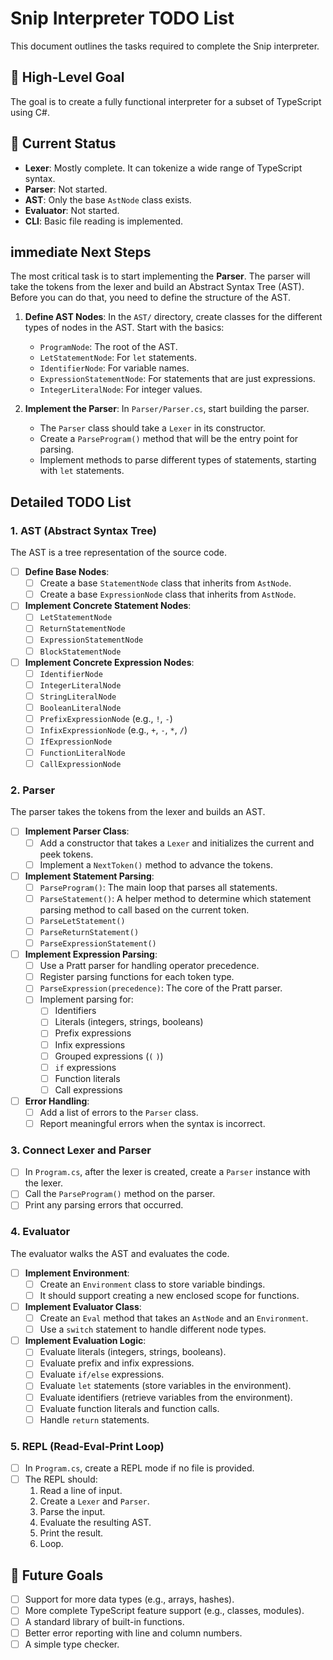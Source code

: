 # Snip Interpreter TODO List

This document outlines the tasks required to complete the Snip interpreter.

## 🎯 High-Level Goal

The goal is to create a fully functional interpreter for a subset of TypeScript using C#.

## 🚀 Current Status

-   **Lexer**: Mostly complete. It can tokenize a wide range of TypeScript syntax.
-   **Parser**: Not started.
-   **AST**: Only the base `AstNode` class exists.
-   **Evaluator**: Not started.
-   **CLI**: Basic file reading is implemented.

##  immediate Next Steps

The most critical task is to start implementing the **Parser**. The parser will take the tokens from the lexer and build an Abstract Syntax Tree (AST). Before you can do that, you need to define the structure of the AST.

1.  **Define AST Nodes**: In the `AST/` directory, create classes for the different types of nodes in the AST. Start with the basics:
    -   `ProgramNode`: The root of the AST.
    -   `LetStatementNode`: For `let` statements.
    -   `IdentifierNode`: For variable names.
    -   `ExpressionStatementNode`: For statements that are just expressions.
    -   `IntegerLiteralNode`: For integer values.

2.  **Implement the Parser**: In `Parser/Parser.cs`, start building the parser.
    -   The `Parser` class should take a `Lexer` in its constructor.
    -   Create a `ParseProgram()` method that will be the entry point for parsing.
    -   Implement methods to parse different types of statements, starting with `let` statements.

## Detailed TODO List

### 1. AST (Abstract Syntax Tree)

The AST is a tree representation of the source code.

-   [ ] **Define Base Nodes**:
    -   [ ] Create a base `StatementNode` class that inherits from `AstNode`.
    -   [ ] Create a base `ExpressionNode` class that inherits from `AstNode`.

-   [ ] **Implement Concrete Statement Nodes**:
    -   [ ] `LetStatementNode`
    -   [ ] `ReturnStatementNode`
    -   [ ] `ExpressionStatementNode`
    -   [ ] `BlockStatementNode`

-   [ ] **Implement Concrete Expression Nodes**:
    -   [ ] `IdentifierNode`
    -   [ ] `IntegerLiteralNode`
    -   [ ] `StringLiteralNode`
    -   [ ] `BooleanLiteralNode`
    -   [ ] `PrefixExpressionNode` (e.g., `!`, `-`)
    -   [ ] `InfixExpressionNode` (e.g., `+`, `-`, `*`, `/`)
    -   [ ] `IfExpressionNode`
    -   [ ] `FunctionLiteralNode`
    -   [ ] `CallExpressionNode`

### 2. Parser

The parser takes the tokens from the lexer and builds an AST.

-   [ ] **Implement Parser Class**:
    -   [ ] Add a constructor that takes a `Lexer` and initializes the current and peek tokens.
    -   [ ] Implement a `NextToken()` method to advance the tokens.

-   [ ] **Implement Statement Parsing**:
    -   [ ] `ParseProgram()`: The main loop that parses all statements.
    -   [ ] `ParseStatement()`: A helper method to determine which statement parsing method to call based on the current token.
    -   [ ] `ParseLetStatement()`
    -   [ ] `ParseReturnStatement()`
    -   [ ] `ParseExpressionStatement()`

-   [ ] **Implement Expression Parsing**:
    -   [ ] Use a Pratt parser for handling operator precedence.
    -   [ ] Register parsing functions for each token type.
    -   [ ] `ParseExpression(precedence)`: The core of the Pratt parser.
    -   [ ] Implement parsing for:
        -   [ ] Identifiers
        -   [ ] Literals (integers, strings, booleans)
        -   [ ] Prefix expressions
        -   [ ] Infix expressions
        -   [ ] Grouped expressions (`(` `)`)
        -   [ ] `if` expressions
        -   [ ] Function literals
        -   [ ] Call expressions

-   [ ] **Error Handling**:
    -   [ ] Add a list of errors to the `Parser` class.
    -   [ ] Report meaningful errors when the syntax is incorrect.

### 3. Connect Lexer and Parser

-   [ ] In `Program.cs`, after the lexer is created, create a `Parser` instance with the lexer.
-   [ ] Call the `ParseProgram()` method on the parser.
-   [ ] Print any parsing errors that occurred.

### 4. Evaluator

The evaluator walks the AST and evaluates the code.

-   [ ] **Implement Environment**:
    -   [ ] Create an `Environment` class to store variable bindings.
    -   [ ] It should support creating a new enclosed scope for functions.

-   [ ] **Implement Evaluator Class**:
    -   [ ] Create an `Eval` method that takes an `AstNode` and an `Environment`.
    -   [ ] Use a `switch` statement to handle different node types.

-   [ ] **Implement Evaluation Logic**:
    -   [ ] Evaluate literals (integers, strings, booleans).
    -   [ ] Evaluate prefix and infix expressions.
    -   [ ] Evaluate `if/else` expressions.
    -   [ ] Evaluate `let` statements (store variables in the environment).
    -   [ ] Evaluate identifiers (retrieve variables from the environment).
    -   [ ] Evaluate function literals and function calls.
    -   [ ] Handle `return` statements.

### 5. REPL (Read-Eval-Print Loop)

-   [ ] In `Program.cs`, create a REPL mode if no file is provided.
-   [ ] The REPL should:
    1.  Read a line of input.
    2.  Create a `Lexer` and `Parser`.
    3.  Parse the input.
    4.  Evaluate the resulting AST.
    5.  Print the result.
    6.  Loop.

## 🔮 Future Goals

-   [ ] Support for more data types (e.g., arrays, hashes).
-   [ ] More complete TypeScript feature support (e.g., classes, modules).
-   [ ] A standard library of built-in functions.
-   [ ] Better error reporting with line and column numbers.
-   [ ] A simple type checker.

